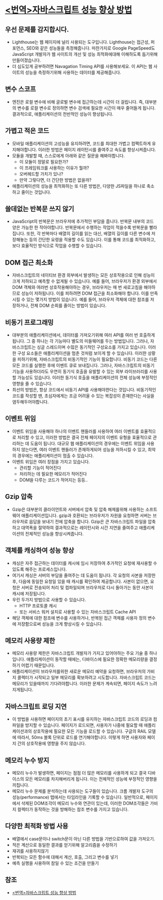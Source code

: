 # [<번역>자바스크립트 성능 향상 방법](https://junwoo45.github.io/2020-01-29-javascript_performance/)

## 우선 문제를 감지합시다.

- Lighthouse는 웹 페이지에 널리 사용되는 도구입니다. Lighthouse는 접근성, 퍼포먼스, SEO와 같은 성능들을 측정해줍니다. 마찬가지로 Google PageSpeed도 JavaScript 개발자가 웹 사이트의 개선 및 성능 최적화에대해 이해하도록 돕기위해 만들어졌습니다.
- 더 심도있게 공부하려면 Navagation Timing API를 사용해보세요. 이 API는 웹 사이트의 성능을 측정하기위해 사용하는 데이터를 제공해줍니다.

## 변수 스코프

- 엔진은 로컬 변수에 비해 글로벌 변수에 접근하는데 시간이 더 걸립니다. 즉, 대부분의 변수를 로컬 변수로 정의하면 변수 검색에 필요한 시간이 매우 줄어들게 됩니다. 결과적으로, 애플리케이션의 전반적인 성능이 향상됩니다.

## 가볍고 적은 코드

- 모바일 애플리케이션의 고성능을 유지하려면, 코드를 최대한 가볍고 컴팩트하게 유지해야합니다. 이러한 방법은 페이지 레이턴시를 줄여주고 속도를 향상시켜줍니다.
- 모듈을 개발할 때, 스스로에게 아래와 같은 질문을 해봐야합니다.
  - 이 모듈이 정말로 필요한가?
  - 이 프레임워크를 사용하는 이유가 뭘까?
  - 오버헤드할 가치가 있나?
  - 만약 그렇다면, 더 간단한 방법은 없을까?
- 애플리케이션의 성능을 최적화하는 또 다른 방법은, 다양한 JS파일을 하나로 축소하고 줄이는 것입니다.

## 쓸데없는 반복문 쓰지 않기

- JavaScript의 반복문은 브라우저에 추가적인 부담을 줍니다. 반복문 내부의 코드 양은 가능한 한 작아야합니다. 반복문에서 수행하는 작업이 적을수록 반복문을 빨라집니다. 또한, 각 반복마다 배열의 길이를 읽는 대신, 배열의 길이를 다른 변수에 저장해놓는 등의 간단한 요령을 적용할 수도 있습니다. 이를 통해 코드를 최적화하고, 보다 효율적인 방식으로 작업을 수행할 수 있습니다.

## DOM 접근 최소화

- 자바스크립트의 네이티브 환경 외부에서 발생하는 모든 상호작용으로 인해 성능이 크게 저하되고 예측할 수 없게될 수 있습니다. 예를 들어, 브라우저가 환경 외부에서 DOM 객체와 여러번 상호작용해야하는 경우, 브라우저는 매 번 새로고침을 해야하므로 성능이 저하됩니다. 이를 피하려면 DOM 접근을 최소화해야 합니다. 이를 만족시킬 수 있는 몇가지 방법이 있습니다. 예를 들어, 브라우저 객체에 대한 참조를 저장하거나, 전체 DOM 순회를 줄이는 방법이 있습니다.

## 비동기 프로그래밍

- 대부분의 애플리케이션에서, 데이터를 가져오기위해 여러 API를 여러 번 호출하게됩니다. 그 중 하나는 각 기능마다 별도의 미들웨어를 두는 방법입니다. 그러나, 자바스크립트는 싱글 스레드이며 수많은 동기적인 구성요소를 가지고 있습니다. 이러한 구성 요소들은 애플리케이션을 멈춘 것처럼 보이게 할 수 있습니다. 이러한 상황을 피하기위해, 자바스크립트의 비동기적인 기능이 필요합니다. 비동기 코드는 다른 모든 코드를 실행한 후에 이벤트 큐로 보내집니다. 그러나, 자바스크립트의 비동기 기능을 사용하더라도 우연히 동기식 호출을 유발할 수 있는 외부 라이브러리를 사용할 가능성도 있습니다. 이러한 동기식 호출을 애플리케이션의 전체 성능에 부정적인 영향을 줄 수 있습니다.
- 최선의 방법은, 항상 코드에서 비동기 API를 사용해야한다는 것입니다. 비동기적인 코드를 작성할 땐, 초심자에게는 조금 어려울 수 있는 복잡성이 존재한다는 사실을 염두해두어야합니다.

## 이벤트 위임

- 이벤트 위임을 사용해야 하나의 이벤트 핸들러를 사용하여 여러 이벤트를 효율적으로 처리할 수 있고, 이러한 방법은 결국 전체 페이지의 이벤트 유형을 효율적으로 관리하는 데 도움이 됩니다. 대규모 웹 애플리케이션의 경우에는 이벤트 위임을 사용하지 않는다면, 여러 이벤트 핸들러가 존재하게되어 성능을 저하시킬 수 있고, 최악의 경우에는 애플리케이션이 멈출 수 있습니다.
- 이벤트 위임은 여러 장점을 가지고 있습니다.
  - 관리할 기능이 적어진다
  - 처리하는 데 필요한 메모리가 적어진다
  - DOM을 다루는 코드가 적어지는 등등..

## Gzip 압축

- Gzip은 대부분의 클라이언트와 서버에서 압축 및 압축 해제를위해 사용하는 소프트웨어 애플리케이션입니다. gzip과 호환되는 브라우저가 자원을 요청하면 서버는 브라우저로 읍답을 보내기 전에 압축을 합니다. Gzip은 큰 자바스크립트 파일을 압축하고 대역폭을 절약하여 결과적으로는 레이턴시와 시간 지연을 줄여주고 애플리케이션의 전체적인 성능을 향상시켜줍니다.

## 객체를 캐싱하여 성능 향상

- 캐싱은 자주 접근하는 데이터를 캐시에 임시 저장하여 추가적인 요청에 재사용할 수 있도록 해주는 프로세스입니다.
- 여기서 캐싱은 서버의 부담을 줄여주는 데 도움이 됩니다. 각 요청의 사본을 저장한 후, 다음에 동일한 요청일 있을 때 캐시를 확인하여 제공합니다. 사본이 없으면, 요청은 서버로 전송되어 처리 및 컴파일되며 브라우저로 다시 돌아가는 동안 사본이 캐시에 저장됩니다.
- 우린 두가지 방법으로 사용할 수 있습니다.
  - HTTP 프로토콜 캐시
  - 또는 서비스 워커 설치로 사용할 수 있는 자바스크립트 Cache API
- 해당 객체에 대한 참조에 변수를 사용하거나, 반복된 접근 객체를 사용자 정의 변수에 저장함으로써 성능을 크게 향상시킬 수 있습니다.

## 메모리 사용량 제한

- 메모리 사용량 제한은 자바스크립트 개발자가 가지고 있어야하는 주요 기술 중 하나입니다. 애플리케이션이 동작할 때에는, 디바이스에 필요한 정확한 메모리량을 결정하기 어렵기 때문입니다.
- 애플리케이션이 브라우저를위한 새로운 메모리 예약을 요청하면, 브라우저의 가비지 콜렉터가 시작되고 일부 메모리를 확보하려고 시도합니다. 자바스크립트 코드는 메모리가 있을때까지 기다려야합니다. 이러한 문제가 계속되면, 페이지 속도가 느려지게됩니다.

## 자바스크립트 로딩 지연

- 이 방법을 사용하면 페이지의 초기 표시를 유지하는 자바스크립트 코드의 로딩과 컴파일을 방지할 수 있습니다. 페이지가 로드되면, 사용자가 나중에 필요할 때 애플리케이션과의 상호작용에 필요한 모든 기능을 로드할 수 있습니다. 구글의 RAIL 모델에 따라서, 50ms 블록 단위로 로드를 연기해야합니다. 이렇게 하면 사용자와 페이지 간의 상호작용에 영향을 주지 않습니다.

## 메모리 누수 방지

- 메모리 누수가 발생하면, 페이지는 점점 더 많은 메모리를 사용하게 되고 결국 디바이스의 모든 메모리를 차지해버리게 됩니다. 이는 전체적인 성능에 부정적인 영향을 끼칩니다.
- 메모리 누수 문제를 분석하는데 사용되는 도구들이 있습니다. 크롬 개발자 도구의 성능(performance) 탭에서는 타임라인을 기록할 수 있습니다. 일반적으로, 페이지에서 삭제된 DOM조각이 메모리 누수와 연관이 있는데, 이러한 DOM조각들은 가비지 컬렉터가 동작하는 것을 방해하는 참조 변수를 가지고 있습니다.

## 다양한 최적화 방법 사용

- 배열에서 case문이나 switch문이 아닌 다른 방법을 기반으로하여 값을 가져오기.
- 적은 계산으로 동일한 결과를 얻기위해 알고리즘을 수정하기
- 재귀를 사용하지않기
- 반복되는 모든 함수에 대해서 계산, 호출, 그리고 변수를 넣기
- 예측 실행을 사용하여 참일 수 있는 조건을 만들기

## 참조

- [<번역>자바스크립트 성능 향상 방법](https://junwoo45.github.io/2020-01-29-javascript_performance/)
